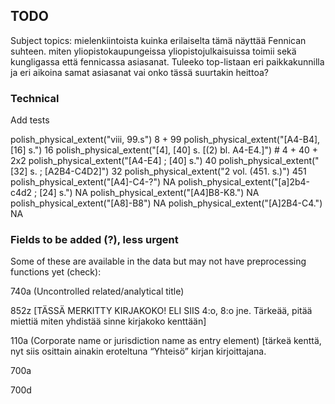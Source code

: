 ## TODO

Subject topics: mielenkiintoista kuinka erilaiselta tämä näyttää
Fennican suhteen. miten yliopistokaupungeissa yliopistojulkaisuissa
toimii sekä kungligassa että fennicassa asiasanat. Tuleeko top-listaan
eri paikkakunnilla ja eri aikoina samat asiasanat vai onko tässä
suurtakin heittoa?

### Technical

Add tests

polish_physical_extent("viii, 99.s")            8 + 99
polish_physical_extent("[A4-B4], [16] s.")      16
polish_physical_extent("[4], [40] s. [(2) bl. A4-E4.]") # 4 + 40 + 2x2
polish_physical_extent("[A4-E4] ; [40] s.")     40
polish_physical_extent("[32] s. ; [A2B4-C4D2]") 32
polish_physical_extent("2 vol. (451. s.)")      451
polish_physical_extent("[A4]-C4-?")             NA
polish_physical_extent("[a]2b4-c4d2 ; [24] s.") NA
polish_physical_extent("[A4]B8-K8.")            NA
polish_physical_extent("[A8]-B8")               NA
polish_physical_extent("[A]2B4-C4.")            NA




### Fields to be added (?), less urgent

Some of these are available in the data but may not have preprocessing
functions yet (check):

740a (Uncontrolled related/analytical title)

852z [TÄSSÄ MERKITTY KIRJAKOKO! ELI SIIS 4:o, 8:o jne. Tärkeää, pitää
miettiä miten yhdistää sinne kirjakoko kenttään]

110a (Corporate name or jurisdiction name as entry element) [tärkeä
     kenttä, nyt siis osittain ainakin eroteltuna “Yhteisö” kirjan
     kirjoittajana.
     
700a 

700d 

